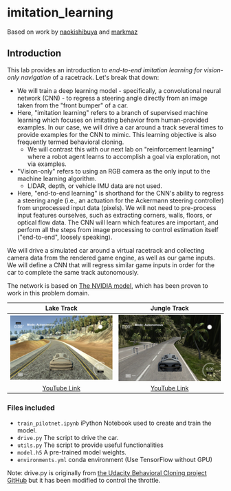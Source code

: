 # imitation_learning
Based on work by [naokishibuya](https://github.com/naokishibuya/car-behavioral-cloning) and [markmaz](https://markmaz.com/neet/imitation_learning/)

## Introduction

This lab provides an introduction to *end-to-end imitation learning for vision-only navigation* of a racetrack. Let's break that down:

- We will train a deep learning model - specifically, a convolutional neural network (CNN) - to regress a steering angle directly from an image taken from the "front bumper" of a car.
- Here, "imitation learning" refers to a branch of supervised machine learning which focuses on imitating behavior from human-provided examples. In our case, we will drive a car around a track several times to provide examples for the CNN to mimic. This learning objective is also frequently termed behavioral cloning.
  - We will contrast this with our next lab on "reinforcement learning" where a robot agent learns to accomplish a goal via exploration, not via examples.
- "Vision-only" refers to using an RGB camera as the only input to the machine learning algorithm.
  - LIDAR, depth, or vehicle IMU data are not used.
- Here, "end-to-end learning" is shorthand for the CNN's ability to regress a steering angle (i.e., an actuation for the Ackermann steering controller) from unprocessed input data (pixels). We will not need to pre-process input features ourselves, such as extracting corners, walls, floors, or optical flow data. The CNN will learn which features are important, and perform all the steps from image processing to control estimation itself ("end-to-end", loosely speaking).

We will drive a simulated car around a virtual racetrack and collecting camera data from the rendered game engine, as well as our game inputs. We will define a CNN that will regress similar game inputs in order for the car to complete the same track autonomously. 

The network is based on [The NVIDIA model](https://devblogs.nvidia.com/parallelforall/deep-learning-self-driving-cars/), which has been proven to work in this problem domain.

|Lake Track|Jungle Track|
|:--------:|:------------:|
|[![Lake Track](images/lake_track.png)](https://youtu.be/hTPADovdyfA)|[![Jungle Track](images/jungle_track.png)](https://youtu.be/mZOc-zrbnR8)|
|[YouTube Link](https://youtu.be/hTPADovdyfA)|[YouTube Link](https://youtu.be/mZOc-zrbnR8)|


### Files included

- `train_pilotnet.ipynb` iPython Notebook used to create and train the model.
- `drive.py` The script to drive the car.
- `utils.py` The script to provide useful functionalities
- `model.h5` A pre-trained model weights.
- `environments.yml` conda environment (Use TensorFlow without GPU)

Note: drive.py is originally from [the Udacity Behavioral Cloning project GitHub](https://github.com/udacity/CarND-Behavioral-Cloning-P3) but it has been modified to control the throttle.
